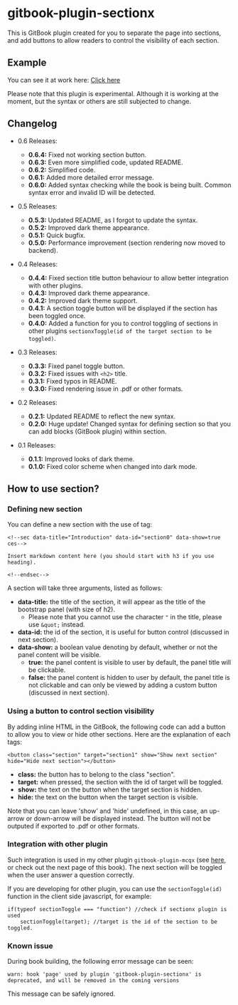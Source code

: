 gitbook-plugin-sectionx
===

This is GitBook plugin created for you to separate the page into sections, and add buttons to allow readers to control the visibility of each section.

## Example

You can see it at work here: [Click here](http://ymcatar.gitbooks.io/gitbook-test/content/testing_sectionx.html)

Please note that this plugin is experimental. Although it is working at the moment, but the syntax or others are still subjected to change.

## Changelog

* 0.6 Releases:
	* **0.6.4:** Fixed not working section button.
	* **0.6.3:** Even more simplified code, updated README.
	* **0.6.2:** Simplified code.
	* **0.6.1:** Added more detailed error message.
	* **0.6.0:** Added syntax checking while the book is being built. Common syntax error and invalid ID will be detected.

* 0.5 Releases:
	* **0.5.3:** Updated README, as I forgot to update the syntax.
	* **0.5.2:** Improved dark theme appearance.
	* **0.5.1:** Quick bugfix.
	* **0.5.0:** Performance improvement (section rendering now moved to backend).

* 0.4 Releases:
	* **0.4.4:** Fixed section title button behaviour to allow better integration with other plugins.
	* **0.4.3:** Improved dark theme appearance.
	* **0.4.2:** Improved dark theme support.
	* **0.4.1:** A section toggle button will be displayed if the section has been toggled once.
	* **0.4.0:** Added a function for you to control toggling of sections in other plugins ```sectionxToggle(id of the target section to be toggled)```.

* 0.3 Releases:
	* **0.3.3:** Fixed panel toggle button.
	* **0.3.2:** Fixed issues with ```<h2>``` title.
	* **0.3.1:** Fixed typos in README.
	* **0.3.0:** Fixed rendering issue in .pdf or other formats.

* 0.2 Releases:
	* **0.2.1:** Updated README to reflect the new syntax.
	* **0.2.0:** Huge update! Changed syntax for defining section so that you can add blocks (GitBook plugin) within section.

* 0.1 Releases:
	* **0.1.1:** Improved looks of dark theme.
	* **0.1.0:** Fixed color scheme when changed into dark mode.

## How to use section?

### Defining new section

You can define a new section with the use of tag:

```
<!--sec data-title="Introduction" data-id="section0" data-show=true ces-->

Insert markdown content here (you should start with h3 if you use heading).

<!--endsec-->
```

A section will take three arguments, listed as follows:

* **data-title:** the title of the section, it will appear as the title of the bootstrap panel (with size of h2).
	* Please note that you cannot use the character ```"``` in the title, please use ```&quot;``` instead.
* **data-id:** the id of the section, it is useful for button control (discussed in next section).
* **data-show:** a boolean value denoting by default, whether or not the panel content will be visible.
	* **true:** the panel content is visible to user by default, the panel title will be clickable.
	* **false:** the panel content is hidden to user by default, the panel title is not clickable and can only be viewed by adding a custom button (discussed in next section).

### Using a button to control section visibility

By adding inline HTML in the GitBook, the following code can add a button to allow you to view or hide other sections. Here are the explanation of each tags:

```
<button class="section" target="section1" show="Show next section" hide="Hide next section"></button>
```

* **class:** the button has to belong to the class "section".
* **target:** when pressed, the section with the id of target will be toggled.
* **show:** the text on the button when the target section is hidden.
* **hide:** the text on the button when the target section is visible.

Note that you can leave 'show' and 'hide' undefined, in this case, an up-arrow or down-arrow will be displayed instead. The button will not be outputed if exported to .pdf or other formats.

### Integration with other plugin

Such integration is used in my other plugin ```gitbook-plugin-mcqx``` (see [here](https://github.com/ymcatar/gitbook-plugin-mcqx), or check out the next page of this book). The next section will be toggled when the user answer a question correctly.

If you are developing for other plugin, you can use the ```sectionToggle(id)``` function in the client side javascript, for example:

```
if(typeof sectionToggle === "function") //check if sectionx plugin is used
	sectionToggle(target); //target is the id of the section to be toggled.
```

### Known issue

During book building, the following error message can be seen:
```
warn: hook 'page' used by plugin 'gitbook-plugin-sectionx' is deprecated, and will be removed in the coming versions
```
This message can be safely ignored.
